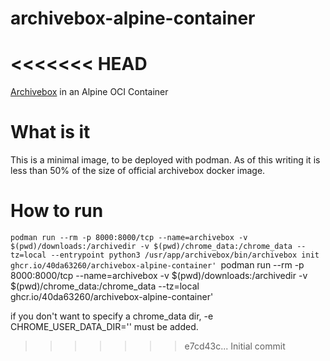 # archivebox-alpine-container

<<<<<<< HEAD
=======
[Archivebox](https://github.com/ArchiveBox/ArchiveBox) in an Alpine OCI Container

# What is it

This is a minimal image, to be deployed with podman. As of this writing it is less than 50% of the size of official archivebox docker image.

# How to run

`podman run --rm -p 8000:8000/tcp --name=archivebox -v $(pwd)/downloads:/archivedir -v $(pwd)/chrome_data:/chrome_data --tz=local --entrypoint python3 /usr/app/archivebox/bin/archivebox init ghcr.io/40da63260/archivebox-alpine-container'
`podman run --rm -p 8000:8000/tcp --name=archivebox -v $(pwd)/downloads:/archivedir -v $(pwd)/chrome_data:/chrome_data --tz=local ghcr.io/40da63260/archivebox-alpine-container'

if you don't want to specify a chrome_data dir, -e CHROME_USER_DATA_DIR='' must be added.
>>>>>>> e7cd43c... Initial commit

